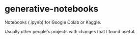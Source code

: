 # generative-notebooks


Notebooks (.ipynb) for Google Colab or Kaggle.
  
Usually other people's projects with changes that I found useful.